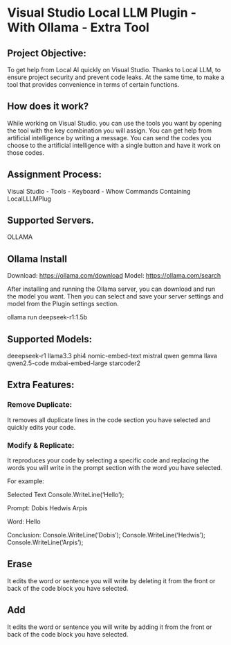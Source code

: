 # Visual Studio Local LLM Plugin - With Ollama - Extra Tool

## Project Objective: 
To get help from Local AI quickly on Visual Studio. Thanks to Local LLM, to ensure project security and prevent code leaks. At the same time, to make a tool that provides convenience in terms of certain functions.

## How does it work?

While working on Visual Studio. you can use the tools you want by opening the tool with the key combination you will assign. You can get help from artificial intelligence by writing a message. You can send the codes you choose to the artificial intelligence with a single button and have it work on those codes. 

## Assignment Process:
Visual Studio - Tools - Keyboard - Whow Commands Containing LocalLLLMPlug

## Supported Servers.
OLLAMA

## Ollama Install

Download: https://ollama.com/download
Model: https://ollama.com/search

After installing and running the Ollama server, you can download and run the model you want. Then you can select and save your server settings and model from the Plugin settings section. 

ollama run deepseek-r1:1.5b

## Supported Models:
deeepseek-r1
llama3.3
phi4
nomic-embed-text
mistral
qwen
gemma
llava
qwen2.5-code
mxbai-embed-large
starcoder2

## Extra Features:

### Remove Duplicate: 

It removes all duplicate lines in the code section you have selected and quickly edits your code.

### Modify & Replicate:

It reproduces your code by selecting a specific code and replacing the words you will write in the prompt section with the word you have selected.

For example:

Selected Text
Console.WriteLine(‘Hello’);

Prompt:
Dobis
Hedwis
Arpis

Word: Hello

Conclusion:
Console.WriteLine(‘Dobis’);
Console.WriteLine(‘Hedwis’);
Console.WriteLine(‘Arpis’);

## Erase

It edits the word or sentence you will write by deleting it from the front or back of the code block you have selected.

## Add

It edits the word or sentence you will write by adding it from the front or back of the code block you have selected.


